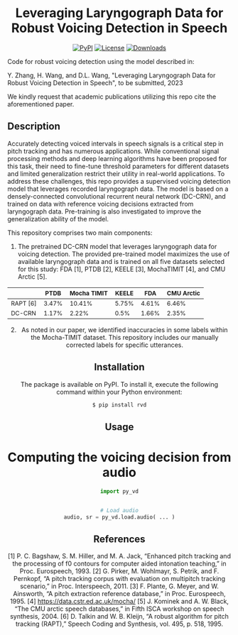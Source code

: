 <h1 align="center">Leveraging Laryngograph Data for Robust Voicing Detection in Speech</h1>
<div align="center">

[![PyPI](https://img.shields.io/pypi/v/torchcrepe.svg)](https://pypi.python.org/pypi/torchcrepe)
[![License](https://img.shields.io/badge/License-MIT-blue.svg)](https://opensource.org/licenses/MIT)
[![Downloads](https://static.pepy.tech/badge/torchcrepe)](https://pepy.tech/project/torchcrepe)

</div>

Code for robust voicing detection using the model described in:

Y. Zhang, H. Wang, and D.L. Wang, "Leveraging Laryngograph Data for Robust Voicing Detection in Speech", to be submitted, 2023

We kindly request that academic publications utilizing this repo cite the aforementioned paper.

## Description

Accurately detecting voiced intervals in speech signals is a critical step in pitch tracking and has numerous applications. While conventional signal processing methods and deep learning algorithms have been proposed for this task, their need to fine-tune threshold parameters for different datasets and limited generalization restrict their utility in real-world applications. To address these challenges, this repo provides a supervised voicing detection model that leverages recorded laryngograph data. The model is based on a densely-connected convolutional recurrent neural network (DC-CRN), and trained on data with reference voicing decisions extracted from laryngograph data. Pre-training is also investigated to improve the generalization ability of the model. 

This repository comprises two main components:

1. The pretrained DC-CRN model that leverages laryngograph data for voicing detection. The provided pre-trained model maximizes the use of available laryngograph data and is trained on all five datasets selected for this study: FDA [1], PTDB [2], KEELE [3], MochaTIMIT [4], and CMU Arctic [5].

<div align="center">
<table>
    <thead>
        <tr>
            <th> </th>
            <th><sub>PTDB</sub></th>
            <th><sub>Mocha TIMIT</sub></th>
            <th><sub>KEELE</sub></th>
            <th><sub>FDA</sub></th>
            <th><sub>CMU Arctic</sub></th>
        </tr>
    </thead>
    <tbody>
        <tr>
            <td><sub>RAPT [6]</sub></td>
            <td><sub>3.47%</sub></td>
            <td><sub>10.41%</sub></td>
            <td><sub>5.75%</sub></td>
            <td><sub>4.61%</sub></td>
            <td><sub>6.46%</sub></td>
        </tr>       
        <tr>
            <td><sub>DC-CRN</sub></td>
            <td><sub>1.17%</sub></td>
            <td><sub>2.22%</sub></td>
            <td><sub>0.5%</sub></td>
            <td><sub>1.66%</sub></td>
            <td><sub>2.35%</sub></td>
        </tr>        
    </tbody>
</table>


2. As noted in our paper, we identified inaccuracies in some labels within the Mocha-TIMIT dataset. This repository includes our manually corrected labels for specific utterances.

## Installation

The package is available on PyPI. To install it, execute the following command within your Python environment:

```bash
$ pip install rvd
```

## Usage

# Computing the voicing decision from audio

```python
import py_vd


# Load audio
audio, sr = py_vd.load.audio( ... )

```


## References

[1] P. C. Bagshaw, S. M. Hiller, and M. A. Jack, “Enhanced pitch tracking and the processing of f0 contours for computer aided intonation teaching,” in Proc. Eurospeech, 1993.
[2] G. Pirker, M. Wohlmayr, S. Petrik, and F. Pernkopf, “A pitch tracking corpus with evaluation on multipitch tracking scenario,” in Proc. Interspeech, 2011.
[3] F. Plante, G. Meyer, and W. Ainsworth, “A pitch extraction reference database,” in Proc. Eurospeech, 1995.
[4] https://data.cstr.ed.ac.uk/mocha/
[5] J. Kominek and A. W. Black, “The CMU arctic speech databases,” in Fifth ISCA workshop on speech synthesis, 2004.
[6] D. Talkin and W. B. Kleijn, “A robust algorithm for pitch tracking (RAPT),” Speech Coding and Synthesis, vol. 495, p. 518, 1995.